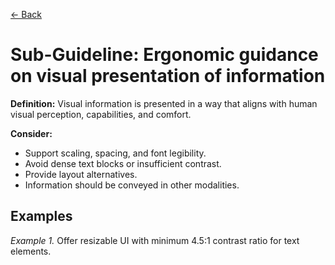 [← Back](../ergonomics.md)

# Sub-Guideline: Ergonomic guidance on visual presentation of information

**Definition:** Visual information is presented in a way that aligns with human visual perception, capabilities, and comfort.

**Consider:**
* Support scaling, spacing, and font legibility.
* Avoid dense text blocks or insufficient contrast.
* Provide layout alternatives.
* Information should be conveyed in other modalities.

## Examples
_Example 1._ Offer resizable UI with minimum 4.5:1 contrast ratio for text elements.
